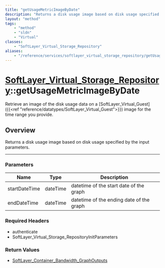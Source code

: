 ```yaml
---
title: "getUsageMetricImageByDate"
description: "Returns a disk usage image based on disk usage specified by the input parameters."
layout: "method"
tags:
    - "method"
    - "sldn"
    - "Virtual"
classes:
    - "SoftLayer_Virtual_Storage_Repository"
aliases:
    - "/reference/services/softlayer_virtual_storage_repository/getUsageMetricImageByDate"
---
```

# [SoftLayer_Virtual_Storage_Repository](/reference/services/SoftLayer_Virtual_Storage_Repository)::getUsageMetricImageByDate

Retrieve an image of the disk usage data on a [SoftLayer_Virtual_Guest]({{<ref "reference/datatypes/SoftLayer_Virtual_Guest">}}) image for the time range you provide. 


## Overview 
Returns a disk usage image based on disk usage specified by the input parameters. 

-----

### Parameters 
|Name | Type | Description |
| --- | --- | --- |
|startDateTime| dateTime| datetime of the start date of the graph|
|endDateTime| dateTime| datetime of the ending date of the graph|


### Required Headers
* authenticate
* SoftLayer_Virtual_Storage_RepositoryInitParameters


### Return Values
* <a href='/reference/datatypes/SoftLayer_Container_Bandwidth_GraphOutputs'>SoftLayer_Container_Bandwidth_GraphOutputs </a>




